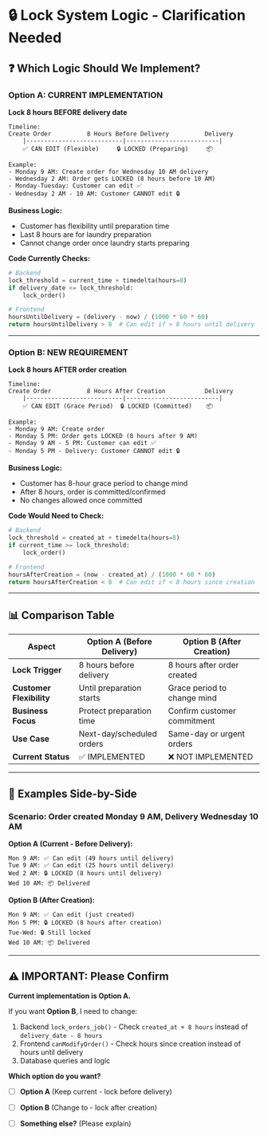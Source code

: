 # 🔒 Lock System Logic - Clarification Needed

## ❓ Which Logic Should We Implement?

### **Option A: CURRENT IMPLEMENTATION**
**Lock 8 hours BEFORE delivery date**

```
Timeline:
Create Order          8 Hours Before Delivery          Delivery
    |---------------------------|--------------------------|
    ✅ CAN EDIT (Flexible)     🔒 LOCKED (Preparing)     📦
    
Example:
- Monday 9 AM: Create order for Wednesday 10 AM delivery
- Wednesday 2 AM: Order gets LOCKED (8 hours before 10 AM)
- Monday-Tuesday: Customer can edit ✅
- Wednesday 2 AM - 10 AM: Customer CANNOT edit 🔒
```

**Business Logic:**
- Customer has flexibility until preparation time
- Last 8 hours are for laundry preparation
- Cannot change order once laundry starts preparing

**Code Currently Checks:**
```python
# Backend
lock_threshold = current_time + timedelta(hours=8)
if delivery_date <= lock_threshold:
    lock_order()

# Frontend  
hoursUntilDelivery = (delivery - now) / (1000 * 60 * 60)
return hoursUntilDelivery > 8  # Can edit if > 8 hours until delivery
```

---

### **Option B: NEW REQUIREMENT**
**Lock 8 hours AFTER order creation**

```
Timeline:
Create Order          8 Hours After Creation           Delivery
    |---------------------------|--------------------------|
    ✅ CAN EDIT (Grace Period)  🔒 LOCKED (Committed)    📦
    
Example:
- Monday 9 AM: Create order
- Monday 5 PM: Order gets LOCKED (8 hours after 9 AM)
- Monday 9 AM - 5 PM: Customer can edit ✅
- Monday 5 PM - Delivery: Customer CANNOT edit 🔒
```

**Business Logic:**
- Customer has 8-hour grace period to change mind
- After 8 hours, order is committed/confirmed
- No changes allowed once committed

**Code Would Need to Check:**
```python
# Backend
lock_threshold = created_at + timedelta(hours=8)
if current_time >= lock_threshold:
    lock_order()

# Frontend
hoursAfterCreation = (now - created_at) / (1000 * 60 * 60)
return hoursAfterCreation < 8  # Can edit if < 8 hours since creation
```

---

## 📊 Comparison Table

| Aspect | Option A (Before Delivery) | Option B (After Creation) |
|--------|---------------------------|---------------------------|
| **Lock Trigger** | 8 hours before delivery | 8 hours after order created |
| **Customer Flexibility** | Until preparation starts | Grace period to change mind |
| **Business Focus** | Protect preparation time | Confirm customer commitment |
| **Use Case** | Next-day/scheduled orders | Same-day or urgent orders |
| **Current Status** | ✅ IMPLEMENTED | ❌ NOT IMPLEMENTED |

---

## 🎯 Examples Side-by-Side

### Scenario: Order created Monday 9 AM, Delivery Wednesday 10 AM

**Option A (Current - Before Delivery):**
```
Mon 9 AM: ✅ Can edit (49 hours until delivery)
Tue 9 AM: ✅ Can edit (25 hours until delivery)
Wed 2 AM: 🔒 LOCKED (8 hours until delivery)
Wed 10 AM: 📦 Delivered
```

**Option B (After Creation):**
```
Mon 9 AM: ✅ Can edit (just created)
Mon 5 PM: 🔒 LOCKED (8 hours after creation)
Tue-Wed: 🔒 Still locked
Wed 10 AM: 📦 Delivered
```

---

## ⚠️ IMPORTANT: Please Confirm

**Current implementation is Option A.**

If you want **Option B**, I need to change:
1. Backend `lock_orders_job()` - Check `created_at + 8 hours` instead of `delivery_date - 8 hours`
2. Frontend `canModifyOrder()` - Check hours since creation instead of hours until delivery
3. Database queries and logic

**Which option do you want?**

- [ ] **Option A** (Keep current - lock before delivery)
- [ ] **Option B** (Change to - lock after creation)
- [ ] **Something else?** (Please explain)

